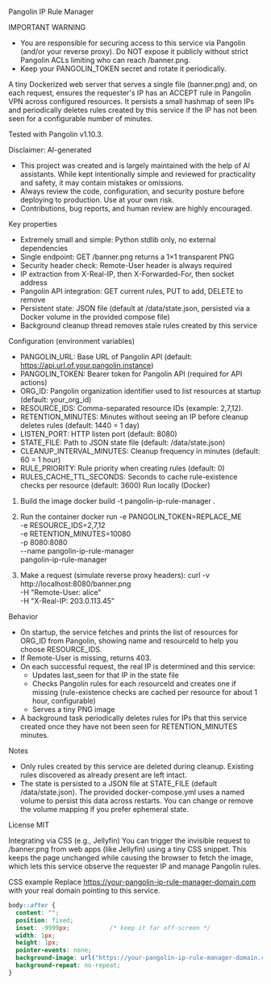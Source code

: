 Pangolin IP Rule Manager

IMPORTANT WARNING
- You are responsible for securing access to this service via Pangolin (and/or your reverse proxy). Do NOT expose it publicly without strict Pangolin ACLs limiting who can reach /banner.png.
- Keep your PANGOLIN_TOKEN secret and rotate it periodically.

A tiny Dockerized web server that serves a single file (banner.png) and, on each request, ensures the requester's IP has an ACCEPT rule in Pangolin VPN across configured resources. It persists a small hashmap of seen IPs and periodically deletes rules created by this service if the IP has not been seen for a configurable number of minutes.

Tested with Pangolin v1.10.3.

Disclaimer: AI-generated
- This project was created and is largely maintained with the help of AI assistants. While kept intentionally simple and reviewed for practicality and safety, it may contain mistakes or omissions.
- Always review the code, configuration, and security posture before deploying to production. Use at your own risk.
- Contributions, bug reports, and human review are highly encouraged.

Key properties
- Extremely small and simple: Python stdlib only, no external dependencies
- Single endpoint: GET /banner.png returns a 1×1 transparent PNG
- Security header check: Remote-User header is always required
- IP extraction from X-Real-IP, then X-Forwarded-For, then socket address
- Pangolin API integration: GET current rules, PUT to add, DELETE to remove
- Persistent state: JSON file (default at /data/state.json, persisted via a Docker volume in the provided compose file)
- Background cleanup thread removes stale rules created by this service

Configuration (environment variables)
- PANGOLIN_URL: Base URL of Pangolin API (default: https://api.url.of.your.pangolin.instance)
- PANGOLIN_TOKEN: Bearer token for Pangolin API (required for API actions)
- ORG_ID: Pangolin organization identifier used to list resources at startup (default: your_org_id)
- RESOURCE_IDS: Comma-separated resource IDs (example: 2,7,12).
- RETENTION_MINUTES: Minutes without seeing an IP before cleanup deletes rules (default: 1440 = 1 day)
- LISTEN_PORT: HTTP listen port (default: 8080)
- STATE_FILE: Path to JSON state file (default: /data/state.json)
- CLEANUP_INTERVAL_MINUTES: Cleanup frequency in minutes (default: 60 = 1 hour)
- RULE_PRIORITY: Rule priority when creating rules (default: 0)
- RULES_CACHE_TTL_SECONDS: Seconds to cache rule-existence checks per resource (default: 3600)
Run locally (Docker)
1) Build the image
   docker build -t pangolin-ip-rule-manager .

2) Run the container
   docker run -e PANGOLIN_TOKEN=REPLACE_ME \
              -e RESOURCE_IDS=2,7,12 \
              -e RETENTION_MINUTES=10080 \
              -p 8080:8080 \
              --name pangolin-ip-rule-manager \
              pangolin-ip-rule-manager

3) Make a request (simulate reverse proxy headers):
   curl -v http://localhost:8080/banner.png \
        -H "Remote-User: alice" \
        -H "X-Real-IP: 203.0.113.45"

Behavior
- On startup, the service fetches and prints the list of resources for ORG_ID from Pangolin, showing name and resourceId to help you choose RESOURCE_IDS.
- If Remote-User is missing, returns 403.
- On each successful request, the real IP is determined and this service:
  - Updates last_seen for that IP in the state file
  - Checks Pangolin rules for each resourceId and creates one if missing
    (rule-existence checks are cached per resource for about 1 hour, configurable)
  - Serves a tiny PNG image
- A background task periodically deletes rules for IPs that this service created
  once they have not been seen for RETENTION_MINUTES minutes.

Notes
- Only rules created by this service are deleted during cleanup. Existing rules
  discovered as already present are left intact.
- The state is persisted to a JSON file at STATE_FILE (default /data/state.json).
  The provided docker-compose.yml uses a named volume to persist this data across restarts.
  You can change or remove the volume mapping if you prefer ephemeral state.

License
MIT




Integrating via CSS (e.g., Jellyfin)
You can trigger the invisible request to /banner.png from web apps (like Jellyfin) using a tiny CSS snippet. This keeps the page unchanged while causing the browser to fetch the image, which lets this service observe the requester IP and manage Pangolin rules.

CSS example
Replace https://your-pangolin-ip-rule-manager-domain.com with your real domain pointing to this service.

```css
body::after {
  content: "";
  position: fixed;
  inset: -9999px;           /* keep it far off-screen */
  width: 1px;
  height: 1px;
  pointer-events: none;
  background-image: url("https://your-pangolin-ip-rule-manager-domain.com/banner.png");
  background-repeat: no-repeat;
}
```

